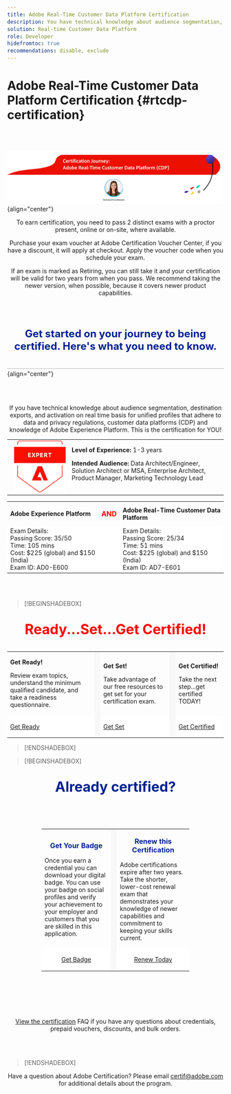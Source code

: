 ```yaml
---
title: Adobe Real-Time Customer Data Platform Certification
description: You have technical knowledge about audience segmentation, destination exports, and activation on real time basis for unified profiles that adhere to data and privacy regulations, customer data platforms (CDP) and knowledge of Adobe Experience Platform.
solution: Real-time Customer Data Platform
role: Developer
hidefromtoc: true
recommendations: disable, exclude
---
```

# Adobe Real-Time Customer Data Platform Certification {#rtcdp-certification}

<br>&nbsp;

![Real-Time CDP Certification Journey](/help/assets/rtcdp-banner-journey.png "Real-Time CDP Certification Journey") {align="center"}

<p align="center">
To earn certification, you need to pass 2 distinct exams with a proctor present, online or on-site, where available.</p>
<p align="center">
Purchase your exam voucher at Adobe Certification Voucher Center, if you have a discount, it will apply at checkout. Apply the voucher code when you schedule your exam.</p>
<p align="center">
If an exam is marked as Retiring, you can still take it and your certification will be valid for two years from when you pass. We recommend taking the newer version, when possible, because it covers newer product capabilities.</p>

<br>&nbsp;

<p align="center" style="font-size: x-large;font-weight: 700; color: #002191">Get started on your journey to being certified. Here's what you need to know.</p>

![separator](/help/assets/line.png "separator") {align="center"}

<br>&nbsp;

<p align="center">
If you have technical knowledge about audience segmentation, destination exports, 
and activation on real time basis for unified profiles that adhere to data and privacy regulations, 
customer data platforms (CDP) and knowledge of Adobe Experience Platform. 
This is the certification for YOU!
</p>


<p align="center">
<table>
<tr  style="border: 0">
<td style="width: 160px;text-align: right">
  <img alt="Certification Badge" style="width: 120px" src="/help/assets/expert-badge.png" />
</td>
<td style="width: 400px;">
  <strong>Level of Experience: </strong> 1-3 years

  <strong>Intended Audience:</strong>
  Data Architect/Engineer, Solution Architect or MSA, 
  Enterprise Architect, Product Manager, Marketing Technology Lead
</tr>
</table>

<table>
<tr  style="border: 0;">
  <td> <strong>Adobe Experience Platform</strong> </td>
  <td> <p align="center" style="font-size: medium;font-weight: 700; color: red">AND</p> </td>
  <td> <strong>Adobe Real-Time Customer Data Platform</strong> </td>
</tr>

<tr style="border: 0;background-color: white;">
<td>
  Exam Details:<br>
  Passing Score: 35/50<br>
  Time: 105 mins<br>
  Cost: $225 (global) and $150 (India)<br>
  Exam ID: AD0-E600
</td>
<td>
</td>
<td>
  Exam Details: <br>
  Passing Score: 25/34<br>
  Time: 51 mins<br>
  Cost: $225 (global) and $150 (India)<br>
  Exam ID: AD7-E601
</td>
</tr>
</table>  
</p>

<br>&nbsp;

>[!BEGINSHADEBOX]

<p align="center" style="font-size: xx-large;font-weight: 700; color: red">Ready...Set...Get Certified!</p>

<table>
<tr style="border: 0">
 <td style="align=left">

   **Get Ready!**

  Review exam topics, understand the minimum qualified candidate, and take a readiness questionnaire.

 </td>
 <td style="border: 0;background-color: #F8F8F8;"></td>
 <td style="align=center">

   **Get Set!**

   Take advantage of our free resources to get set for your certification exam.

 </td>
 <td style="border: 0;background-color: #F8F8F8;"></td>
 <td style="align=right">

   **Get Certified!**

   Take the next step...get certified TODAY!

 </td>
</tr>
<tr style="border: 0;background-color: white;">
 <td>

  <a href="https://solutionpartners.adobe.com/solution-partners/home/applications/experience_cloud/real_time_cdp/training/technical.html?nav=credential#navigation" target="_blank" class="spectrum-Button spectrum-Button--outline spectrum-Button--primary spectrum-Button--sizeM"><span class="spectrum-Button-label has-no-wrap has-text-weight-bold">Get Ready</span></a>

 </td>
 <td style="border: 0;background-color: #F8F8F8;"></td>
 <td>

  <a href="https://solutionpartners.adobe.com/solution-partners/home/applications/experience_cloud/real_time_cdp/training/technical.html?nav=credential#navigation" target="_blank" class="spectrum-Button spectrum-Button--outline spectrum-Button--primary spectrum-Button--sizeM"><span class="spectrum-Button-label has-no-wrap has-text-weight-bold">Get Set</span></a>

 </td>
 <td style="border: 0;background-color: #F8F8F8;"></td>
 <td>

  <a href="https://solutionpartners.adobe.com/solution-partners/home/applications/experience_cloud/real_time_cdp/training/technical.html?nav=credential#navigation" target="_blank" class="spectrum-Button spectrum-Button--outline spectrum-Button--primary spectrum-Button--sizeM"><span class="spectrum-Button-label has-no-wrap has-text-weight-bold">Get Certified</span></a>

 </td>
</tr>
</table>

>[!ENDSHADEBOX]

>[!BEGINSHADEBOX]

<p align="center" style="font-size: xx-large;font-weight: 700;color: #002191">Already certified?</p>
<div style="background-image: url(/help/assets/red-blob.png);background-repeat: no-repeat;background-position: bottom left;">
    <div style="background-image: url(/help/assets/purple-blob.png);background-repeat: no-repeat;background-position: top right;">
        <div class="table-container" style="padding: 2rem 5rem;">
            <table>
                <tbody>
                    <tr style="border: 0;">
                        <td style="align: left">
                            <p align="center" style="font-size: medium;font-weight: 700; color: #002191">Get Your Badge</p> 
                            <p>Once you earn a credential you can download your digital badge. You can use your badge on social profiles and verify your achievement to your employer and customers that you are skilled in this application.</p>
                        </td>
                        <td style="border: 0;background-color: #F8F8F8;">
                        </td>
                        <td style="align: right">
                            <p align="center" style="font-size: medium;font-weight: 700; color: #002191">Renew this Certification</p>
                            <p>Adobe certifications expire after two years. Take the shorter, lower-cost renewal exam that demonstrates your knowledge of newer capabilities and commitment to keeping your skills current.</p>
                        </td>
                    </tr>
                    <tr style="border: 0;background-color: white;">
                        <td>
                          <p align="center">
                            <a href="https://www.credly.com/organizations/adobe/badges"
                                target="_blank"
                                class="spectrum-Button spectrum-Button--outline spectrum-Button--primary spectrum-Button--sizeM"><span
                                    class="spectrum-Button-label has-no-wrap has-text-weight-bold">Get Badge</span></a>
                          </p>
                        </td>
                        <td style="border: 0;background-color: #F8F8F8;">
                        </td>                        
                        <td>
                         <p align="center">
                            <a href="https://experienceleague.corp.adobe.com/docs/certification/certification/technical-certifications/customer-journeys/overview.html"
                                target="_blank"
                                class="spectrum-Button spectrum-Button--outline spectrum-Button--primary spectrum-Button--sizeM"><span
                                    class="spectrum-Button-label has-no-wrap has-text-weight-bold">Renew Today</span></a>
                         </p>
                        </td>
                    </tr>
                </tbody>
            </table>
        </div>
    </div>
</div>

<br>&nbsp;

<p align="center"> 
<a href="https://www.adobe.com">View the certification</a> FAQ if you have any questions about credentials, prepaid vouchers, discounts, and bulk orders.
</p>

<br>&nbsp;

>[!ENDSHADEBOX]

<p align="center">Have a question about Adobe Certification? Please email <a href="mailto:certif@adobe.com">certif@adobe.com</a> for additional details about the program.</p>
<br />
